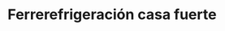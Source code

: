 ---
title: "Ferrerefrigeración casa fuerte"
url: /barcelona/ferrerefrigeracion-casa-fuerte/
shop: Eisenwaren
---